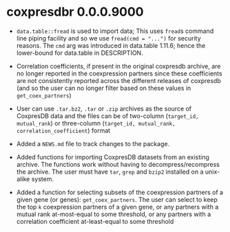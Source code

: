# coxpresdbr 0.0.0.9000

- `data.table::fread` is used to import data; This uses `fread`s command line
  piping facility and so we use `fread(cmd = "...")` for security reasons. The
  `cmd` arg was introduced in data.table 1.11.6; hence the lower-bound for
  data.table in DESCRIPTION.

- Correlation coefficients, if present in the original coxpresdb archive, are
  no longer reported in the coexpression partners since these coefficients are
  not consistently reported across the different releases of coxpresdb (and so
  the user can no longer filter based on these values in `get_coex_partners`)

- User can use `.tar.bz2`, `.tar` or `.zip` archives as the source of CoxpresDB
  data and the files can be of two-column (`target_id, mutual_rank`) or
  three-column (`target_id, mutual_rank, correlation_coefficient`) format

- Added a `NEWS.md` file to track changes to the package.

- Added functions for importing CoxpresDB datasets from an existing archive.
  The functions work without having to decompress/recompress the archive.
  The user must have `tar`, `grep` and `bzip2` installed on a unix-alike
  system.

- Added a function for selecting subsets of the coexpression partners of a
  given gene (or genes): `get_coex_partners`. The user can select to keep the
  top `k` coexpression partners of a given gene, or any partners with a mutual
  rank at-most-equal to some threshold, or any partners with a correlation
  coefficient at-least-equal to some threshold
